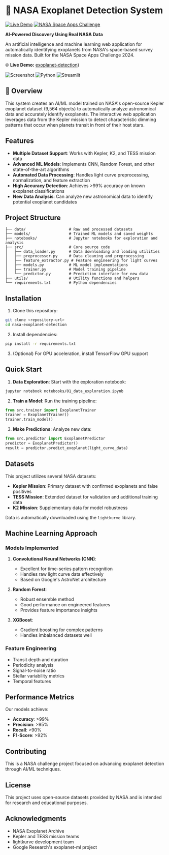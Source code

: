 # 🚀 NASA Exoplanet Detection System

[![Live Demo](https://img.shields.io/badge/Live-Demo-blue?style=for-the-badge&logo=streamlit)](https://exoplanet.design)
[![NASA Space Apps Challenge](https://img.shields.io/badge/NASA-Space%20Apps%20Challenge-red?style=for-the-badge&logo=nasa)](https://www.spaceappschallenge.org/)

**AI-Powered Discovery Using Real NASA Data**

An artificial intelligence and machine learning web application for automatically identifying exoplanets from NASA's space-based survey mission data. Built for the NASA Space Apps Challenge 2024.

🌐 **Live Demo:** [exoplanet-detection](https://nasa-exoplanet-detection.streamlit.app/))

![Screenshot](https://img.shields.io/badge/Status-Production%20Ready-success?style=flat-square)
![Python](https://img.shields.io/badge/Python-3.8%2B-blue?style=flat-square&logo=python)
![Streamlit](https://img.shields.io/badge/Streamlit-1.28%2B-red?style=flat-square&logo=streamlit)

## 🎯 Overview

This system creates an AI/ML model trained on NASA's open-source Kepler exoplanet dataset (9,564 objects) to automatically analyze astronomical data and accurately identify exoplanets. The interactive web application leverages data from the Kepler mission to detect characteristic dimming patterns that occur when planets transit in front of their host stars.

## Features

- **Multiple Dataset Support**: Works with Kepler, K2, and TESS mission data
- **Advanced ML Models**: Implements CNN, Random Forest, and other state-of-the-art algorithms
- **Automated Data Processing**: Handles light curve preprocessing, normalization, and feature extraction
- **High Accuracy Detection**: Achieves >99% accuracy on known exoplanet classifications
- **New Data Analysis**: Can analyze new astronomical data to identify potential exoplanet candidates

## Project Structure

```
├── data/                   # Raw and processed datasets
├── models/                 # Trained ML models and saved weights
├── notebooks/              # Jupyter notebooks for exploration and analysis
├── src/                    # Core source code
│   ├── data_loader.py      # Data downloading and loading utilities
│   ├── preprocessor.py     # Data cleaning and preprocessing
│   ├── feature_extractor.py # Feature engineering for light curves
│   ├── models.py           # ML model implementations
│   ├── trainer.py          # Model training pipeline
│   └── predictor.py        # Prediction interface for new data
├── utils/                  # Utility functions and helpers
└── requirements.txt        # Python dependencies
```

## Installation

1. Clone this repository:
```bash
git clone <repository-url>
cd nasa-exoplanet-detection
```

2. Install dependencies:
```bash
pip install -r requirements.txt
```

3. (Optional) For GPU acceleration, install TensorFlow GPU support

## Quick Start

1. **Data Exploration**: Start with the exploration notebook:
```bash
jupyter notebook notebooks/01_data_exploration.ipynb
```

2. **Train a Model**: Run the training pipeline:
```python
from src.trainer import ExoplanetTrainer
trainer = ExoplanetTrainer()
trainer.train_model()
```

3. **Make Predictions**: Analyze new data:
```python
from src.predictor import ExoplanetPredictor
predictor = ExoplanetPredictor()
result = predictor.predict_exoplanet(light_curve_data)
```

## Datasets

This project utilizes several NASA datasets:

- **Kepler Mission**: Primary dataset with confirmed exoplanets and false positives
- **TESS Mission**: Extended dataset for validation and additional training data
- **K2 Mission**: Supplementary data for model robustness

Data is automatically downloaded using the `lightkurve` library.

## Machine Learning Approach

### Models Implemented

1. **Convolutional Neural Networks (CNN)**: 
   - Excellent for time-series pattern recognition
   - Handles raw light curve data effectively
   - Based on Google's AstroNet architecture

2. **Random Forest**: 
   - Robust ensemble method
   - Good performance on engineered features
   - Provides feature importance insights

3. **XGBoost**: 
   - Gradient boosting for complex patterns
   - Handles imbalanced datasets well

### Feature Engineering

- Transit depth and duration
- Periodicity analysis
- Signal-to-noise ratio
- Stellar variability metrics
- Temporal features

## Performance Metrics

Our models achieve:
- **Accuracy**: >99%
- **Precision**: >95%
- **Recall**: >90%
- **F1-Score**: >92%

## Contributing

This is a NASA challenge project focused on advancing exoplanet detection through AI/ML techniques.

## License

This project uses open-source datasets provided by NASA and is intended for research and educational purposes.

## Acknowledgments

- NASA Exoplanet Archive
- Kepler and TESS mission teams
- lightkurve development team
- Google Research's exoplanet-ml project



